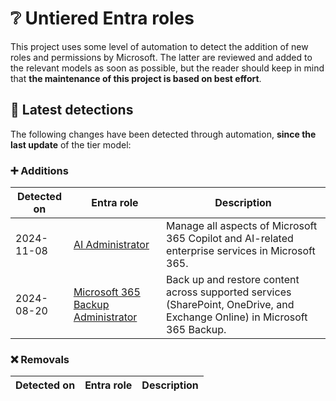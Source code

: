 # ❔ Untiered Entra roles

This project uses some level of automation to detect the addition of new roles and permissions by Microsoft. The latter are reviewed and added to the relevant models as soon as possible, but the reader should keep in mind that **the maintenance of this project is based on best effort**.

## 🔎 Latest detections

The following changes have been detected through automation, **since the last update** of the tier model:

### ➕ Additions

| Detected on | Entra role | Description | 
|---|---|---|
| 2024-11-08 | [AI Administrator](https://graph.microsoft.com/v1.0/directoryRoleTemplates/d2562ede-74db-457e-a7b6-544e236ebb61) | Manage all aspects of Microsoft 365 Copilot and AI-related enterprise services in Microsoft 365. |
| 2024-08-20 | [Microsoft 365 Backup Administrator](https://graph.microsoft.com/v1.0/directoryRoleTemplates/1707125e-0aa2-4d4d-8655-a7c786c76a25) | Back up and restore content across supported services (SharePoint, OneDrive, and Exchange Online) in Microsoft 365 Backup. |

### ❌ Removals

| Detected on | Entra role | Description |
|---|---|---|
